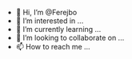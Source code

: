 - 👋 Hi, I’m @Ferejbo
- 👀 I’m interested in ...
- 🌱 I’m currently learning ...
- 💞️ I’m looking to collaborate on ...
- 📫 How to reach me ...

<!---
Ferejbo/Ferejbo is a ✨ special ✨ repository because its `README.md` (this file) appears on your GitHub profile.
You can click the Preview link to take a look at your changes.
--->
